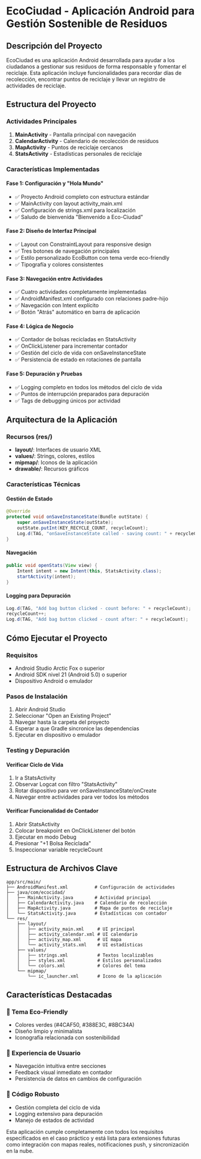 # EcoCiudad - Aplicación Android para Gestión Sostenible de Residuos

## Descripción del Proyecto

EcoCiudad es una aplicación Android desarrollada para ayudar a los ciudadanos a gestionar sus residuos de forma responsable y fomentar el reciclaje. Esta aplicación incluye funcionalidades para recordar días de recolección, encontrar puntos de reciclaje y llevar un registro de actividades de reciclaje.

## Estructura del Proyecto

### Actividades Principales

1. **MainActivity** - Pantalla principal con navegación
2. **CalendarActivity** - Calendario de recolección de residuos
3. **MapActivity** - Puntos de reciclaje cercanos
4. **StatsActivity** - Estadísticas personales de reciclaje

### Características Implementadas

#### Fase 1: Configuración y "Hola Mundo"
- ✅ Proyecto Android completo con estructura estándar
- ✅ MainActivity con layout activity_main.xml
- ✅ Configuración de strings.xml para localización
- ✅ Saludo de bienvenida "Bienvenido a Eco-Ciudad"

#### Fase 2: Diseño de Interfaz Principal
- ✅ Layout con ConstraintLayout para responsive design
- ✅ Tres botones de navegación principales
- ✅ Estilo personalizado EcoButton con tema verde eco-friendly
- ✅ Tipografía y colores consistentes

#### Fase 3: Navegación entre Actividades
- ✅ Cuatro actividades completamente implementadas
- ✅ AndroidManifest.xml configurado con relaciones padre-hijo
- ✅ Navegación con Intent explícito
- ✅ Botón "Atrás" automático en barra de aplicación

#### Fase 4: Lógica de Negocio
- ✅ Contador de bolsas recicladas en StatsActivity
- ✅ OnClickListener para incrementar contador
- ✅ Gestión del ciclo de vida con onSaveInstanceState
- ✅ Persistencia de estado en rotaciones de pantalla

#### Fase 5: Depuración y Pruebas
- ✅ Logging completo en todos los métodos del ciclo de vida
- ✅ Puntos de interrupción preparados para depuración
- ✅ Tags de debugging únicos por actividad

## Arquitectura de la Aplicación

### Recursos (res/)
- **layout/**: Interfaces de usuario XML
- **values/**: Strings, colores, estilos
- **mipmap/**: Iconos de la aplicación
- **drawable/**: Recursos gráficos

### Características Técnicas

#### Gestión de Estado
```java
@Override
protected void onSaveInstanceState(Bundle outState) {
    super.onSaveInstanceState(outState);
    outState.putInt(KEY_RECYCLE_COUNT, recycleCount);
    Log.d(TAG, "onSaveInstanceState called - saving count: " + recycleCount);
}
```

#### Navegación
```java
public void openStats(View view) {
    Intent intent = new Intent(this, StatsActivity.class);
    startActivity(intent);
}
```

#### Logging para Depuración
```java
Log.d(TAG, "Add bag button clicked - count before: " + recycleCount);
recycleCount++;
Log.d(TAG, "Add bag button clicked - count after: " + recycleCount);
```

## Cómo Ejecutar el Proyecto

### Requisitos
- Android Studio Arctic Fox o superior
- Android SDK nivel 21 (Android 5.0) o superior
- Dispositivo Android o emulador

### Pasos de Instalación
1. Abrir Android Studio
2. Seleccionar "Open an Existing Project"
3. Navegar hasta la carpeta del proyecto
4. Esperar a que Gradle sincronice las dependencias
5. Ejecutar en dispositivo o emulador

### Testing y Depuración

#### Verificar Ciclo de Vida
1. Ir a StatsActivity
2. Observar Logcat con filtro "StatsActivity"
3. Rotar dispositivo para ver onSaveInstanceState/onCreate
4. Navegar entre actividades para ver todos los métodos

#### Verificar Funcionalidad de Contador
1. Abrir StatsActivity
2. Colocar breakpoint en OnClickListener del botón
3. Ejecutar en modo Debug
4. Presionar "+1 Bolsa Reciclada"
5. Inspeccionar variable recycleCount

## Estructura de Archivos Clave

```
app/src/main/
├── AndroidManifest.xml          # Configuración de actividades
├── java/com/ecocidad/
│   ├── MainActivity.java        # Actividad principal
│   ├── CalendarActivity.java    # Calendario de recolección
│   ├── MapActivity.java         # Mapa de puntos de reciclaje
│   └── StatsActivity.java       # Estadísticas con contador
└── res/
    ├── layout/
    │   ├── activity_main.xml     # UI principal
    │   ├── activity_calendar.xml # UI calendario
    │   ├── activity_map.xml      # UI mapa
    │   └── activity_stats.xml    # UI estadísticas
    ├── values/
    │   ├── strings.xml           # Textos localizables
    │   ├── styles.xml            # Estilos personalizados
    │   └── colors.xml            # Colores del tema
    └── mipmap/
        └── ic_launcher.xml       # Icono de la aplicación
```

## Características Destacadas

### 🌱 Tema Eco-Friendly
- Colores verdes (#4CAF50, #388E3C, #8BC34A)
- Diseño limpio y minimalista
- Iconografía relacionada con sostenibilidad

### 📱 Experiencia de Usuario
- Navegación intuitiva entre secciones
- Feedback visual inmediato en contador
- Persistencia de datos en cambios de configuración

### 🔧 Código Robusto
- Gestión completa del ciclo de vida
- Logging extensivo para depuración
- Manejo de estados de actividad

Esta aplicación cumple completamente con todos los requisitos especificados en el caso práctico y está lista para extensiones futuras como integración con mapas reales, notificaciones push, y sincronización en la nube.